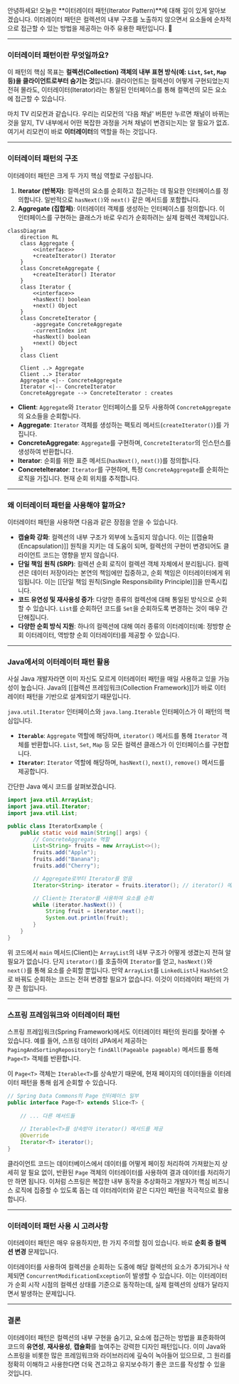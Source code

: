 안녕하세요! 오늘은 **이터레이터 패턴(Iterator Pattern)**에 대해 깊이 있게 알아보겠습니다. 이터레이터 패턴은 컬렉션의 내부 구조를 노출하지 않으면서 요소들에 순차적으로 접근할 수 있는 방법을 제공하는 아주 유용한 패턴입니다. 🧐

---

### **이터레이터 패턴이란 무엇일까요?**

이 패턴의 핵심 목표는 **컬렉션(Collection) 객체의 내부 표현 방식(예: `List`, `Set`, `Map` 등)을 클라이언트로부터 숨기는 것**입니다. 클라이언트는 컬렉션이 어떻게 구현되었는지 전혀 몰라도, 이터레이터(Iterator)라는 통일된 인터페이스를 통해 컬렉션의 모든 요소에 접근할 수 있습니다.

마치 TV 리모컨과 같습니다. 우리는 리모컨의 '다음 채널' 버튼만 누르면 채널이 바뀌는 것을 알지, TV 내부에서 어떤 복잡한 과정을 거쳐 채널이 변경되는지는 알 필요가 없죠. 여기서 리모컨이 바로 **이터레이터**의 역할을 하는 것입니다.

---

### **이터레이터 패턴의 구조**

이터레이터 패턴은 크게 두 가지 핵심 역할로 구성됩니다.

1. **Iterator (반복자)**: 컬렉션의 요소를 순회하고 접근하는 데 필요한 인터페이스를 정의합니다. 일반적으로 `hasNext()`와 `next()` 같은 메서드를 포함합니다.
2. **Aggregate (집합체)**: 이터레이터 객체를 생성하는 인터페이스를 정의합니다. 이 인터페이스를 구현하는 클래스가 바로 우리가 순회하려는 실제 컬렉션 객체입니다.

```mermaid
classDiagram
    direction RL
    class Aggregate {
        <<interface>>
        +createIterator() Iterator
    }
    class ConcreteAggregate {
        +createIterator() Iterator
    }
    class Iterator {
        <<interface>>
        +hasNext() boolean
        +next() Object
    }
    class ConcreteIterator {
        -aggregate ConcreteAggregate
        -currentIndex int
        +hasNext() boolean
        +next() Object
    }
    class Client

    Client ..> Aggregate
    Client ..> Iterator
    Aggregate <|-- ConcreteAggregate
    Iterator <|-- ConcreteIterator
    ConcreteAggregate --> ConcreteIterator : creates
```

- **Client**: `Aggregate`와 `Iterator` 인터페이스를 모두 사용하여 `ConcreteAggregate`의 요소들을 순회합니다.
- **Aggregate**: `Iterator` 객체를 생성하는 팩토리 메서드(`createIterator()`)를 가집니다.
- **ConcreteAggregate**: `Aggregate`를 구현하며, `ConcreteIterator`의 인스턴스를 생성하여 반환합니다.
- **Iterator**: 순회를 위한 표준 메서드(`hasNext()`, `next()`)를 정의합니다.
- **ConcreteIterator**: `Iterator`를 구현하며, 특정 `ConcreteAggregate`를 순회하는 로직을 가집니다. 현재 순회 위치를 추적합니다.

---

### **왜 이터레이터 패턴을 사용해야 할까요?**

이터레이터 패턴을 사용하면 다음과 같은 장점을 얻을 수 있습니다.

- **캡슐화 강화**: 컬렉션의 내부 구조가 외부에 노출되지 않습니다. 이는 [[캡슐화(Encapsulation)]] 원칙을 지키는 데 도움이 되며, 컬렉션의 구현이 변경되어도 클라이언트 코드는 영향을 받지 않습니다.
- **단일 책임 원칙 (SRP)**: 컬렉션 순회 로직이 컬렉션 객체 자체에서 분리됩니다. 컬렉션은 데이터 저장이라는 본연의 책임에만 집중하고, 순회 책임은 이터레이터에게 위임됩니다. 이는  [[단일 책임 원칙(Single Responsibility Principle)]]을 만족시킵니다.
- **코드 유연성 및 재사용성 증가**: 다양한 종류의 컬렉션에 대해 통일된 방식으로 순회할 수 있습니다. `List`를 순회하던 코드를 `Set`을 순회하도록 변경하는 것이 매우 간단해집니다.
- **다양한 순회 방식 지원**: 하나의 컬렉션에 대해 여러 종류의 이터레이터(예: 정방향 순회 이터레이터, 역방향 순회 이터레이터)를 제공할 수 있습니다.

---

### **Java에서의 이터레이터 패턴 활용**

사실 Java 개발자라면 이미 자신도 모르게 이터레이터 패턴을 매일 사용하고 있을 가능성이 높습니다. Java의 [[컬렉션 프레임워크(Collection Framework)]]가 바로 이터레이터 패턴을 기반으로 설계되었기 때문입니다.

`java.util.Iterator` 인터페이스와 `java.lang.Iterable` 인터페이스가 이 패턴의 핵심입니다.

- **`Iterable`**: `Aggregate` 역할에 해당하며, `iterator()` 메서드를 통해 `Iterator` 객체를 반환합니다. `List`, `Set`, `Map` 등 모든 컬렉션 클래스가 이 인터페이스를 구현합니다.
- **`Iterator`**: `Iterator` 역할에 해당하며, `hasNext()`, `next()`, `remove()` 메서드를 제공합니다.

간단한 Java 예시 코드를 살펴보겠습니다.

```java
import java.util.ArrayList;
import java.util.Iterator;
import java.util.List;

public class IteratorExample {
    public static void main(String[] args) {
        // ConcreteAggregate 역할
        List<String> fruits = new ArrayList<>();
        fruits.add("Apple");
        fruits.add("Banana");
        fruits.add("Cherry");

        // Aggregate로부터 Iterator를 얻음
        Iterator<String> iterator = fruits.iterator(); // iterator() 메서드 사용

        // Client는 Iterator를 사용하여 요소를 순회
        while (iterator.hasNext()) {
            String fruit = iterator.next();
            System.out.println(fruit);
        }
    }
}
```

위 코드에서 `main` 메서드(Client)는 `ArrayList`의 내부 구조가 어떻게 생겼는지 전혀 알 필요가 없습니다. 단지 `iterator()`를 호출하여 `Iterator`를 얻고, `hasNext()`와 `next()`를 통해 요소를 순회할 뿐입니다. 만약 `ArrayList`를 `LinkedList`나 `HashSet`으로 바꿔도 순회하는 코드는 전혀 변경할 필요가 없습니다. 이것이 이터레이터 패턴의 가장 큰 힘입니다. 

---

### **스프링 프레임워크와 이터레이터 패턴**

스프링 프레임워크(Spring Framework)에서도 이터레이터 패턴의 원리를 찾아볼 수 있습니다. 예를 들어, 스프링 데이터 JPA에서 제공하는 `PagingAndSortingRepository`는 `findAll(Pageable pageable)` 메서드를 통해 `Page<T>` 객체를 반환합니다.

이 `Page<T>` 객체는 `Iterable<T>`를 상속받기 때문에, 현재 페이지의 데이터들을 이터레이터 패턴을 통해 쉽게 순회할 수 있습니다.

```java
// Spring Data Commons의 Page 인터페이스 일부
public interface Page<T> extends Slice<T> {
    
    // ... 다른 메서드들
    
    // Iterable<T>를 상속받아 iterator() 메서드를 제공
    @Override
    Iterator<T> iterator(); 
}
```

클라이언트 코드는 데이터베이스에서 데이터를 어떻게 페이징 처리하여 가져왔는지 상세히 알 필요 없이, 반환된 `Page` 객체의 이터레이터를 사용하여 결과 데이터를 처리하기만 하면 됩니다. 이처럼 스프링은 복잡한 내부 동작을 추상화하고 개발자가 핵심 비즈니스 로직에 집중할 수 있도록 돕는 데 이터레이터와 같은 디자인 패턴을 적극적으로 활용합니다.

---

### **이터레이터 패턴 사용 시 고려사항**

이터레이터 패턴은 매우 유용하지만, 한 가지 주의할 점이 있습니다. 바로 **순회 중 컬렉션 변경** 문제입니다.

이터레이터를 사용하여 컬렉션을 순회하는 도중에 해당 컬렉션의 요소가 추가되거나 삭제되면 `ConcurrentModificationException`이 발생할 수 있습니다. 이는 이터레이터가 순회 시작 시점의 컬렉션 상태를 기준으로 동작하는데, 실제 컬렉션의 상태가 달라지면서 발생하는 문제입니다.

---

### **결론**

이터레이터 패턴은 컬렉션의 내부 구현을 숨기고, 요소에 접근하는 방법을 표준화하여 코드의 **유연성**, **재사용성**, **캡슐화**를 높여주는 강력한 디자인 패턴입니다. 이미 Java와 스프링을 비롯한 많은 프레임워크와 라이브러리에 깊숙이 녹아들어 있으므로, 그 원리를 정확히 이해하고 사용한다면 더욱 견고하고 유지보수하기 좋은 코드를 작성할 수 있을 것입니다.
